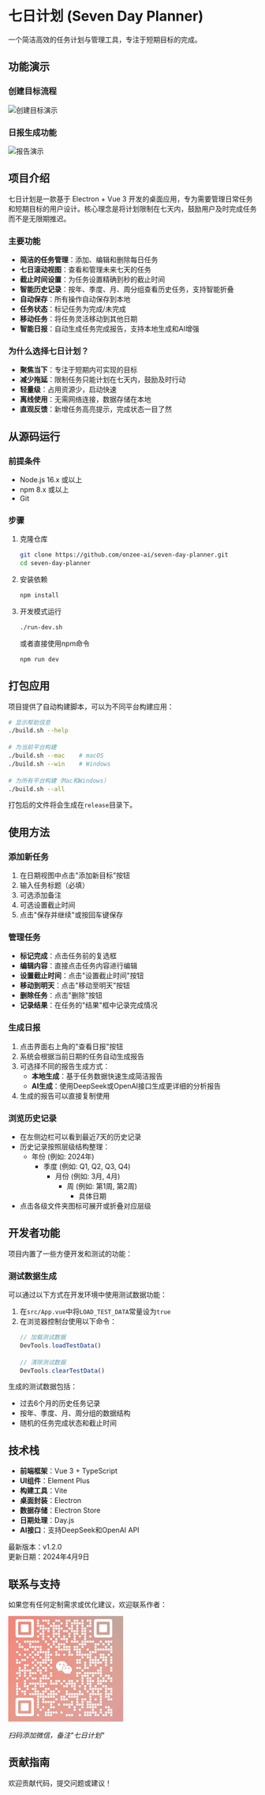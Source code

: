 # 七日计划 (Seven Day Planner)

一个简洁高效的任务计划与管理工具，专注于短期目标的完成。

## 功能演示

### 创建目标流程
![创建目标演示](./public/gif/创建流程演示.gif)

### 日报生成功能
![报告演示](./public/gif/报告演示.gif)

## 项目介绍

七日计划是一款基于 Electron + Vue 3 开发的桌面应用，专为需要管理日常任务和短期目标的用户设计。核心理念是将计划限制在七天内，鼓励用户及时完成任务而不是无限期推迟。

### 主要功能

- **简洁的任务管理**：添加、编辑和删除每日任务
- **七日滚动视图**：查看和管理未来七天的任务
- **截止时间设置**：为任务设置精确到秒的截止时间
- **智能历史记录**：按年、季度、月、周分组查看历史任务，支持智能折叠
- **自动保存**：所有操作自动保存到本地
- **任务状态**：标记任务为完成/未完成
- **移动任务**：将任务灵活移动到其他日期
- **智能日报**：自动生成任务完成报告，支持本地生成和AI增强

### 为什么选择七日计划？

- **聚焦当下**：专注于短期内可实现的目标
- **减少拖延**：限制任务只能计划在七天内，鼓励及时行动
- **轻量级**：占用资源少，启动快速
- **离线使用**：无需网络连接，数据存储在本地
- **直观反馈**：新增任务高亮提示，完成状态一目了然

## 从源码运行

### 前提条件

- Node.js 16.x 或以上
- npm 8.x 或以上
- Git

### 步骤

1. 克隆仓库
   ```bash
   git clone https://github.com/onzee-ai/seven-day-planner.git
   cd seven-day-planner
   ```

2. 安装依赖
   ```bash
   npm install
   ```

3. 开发模式运行
   ```bash
   ./run-dev.sh
   ```
   或者直接使用npm命令
   ```bash
   npm run dev
   ```

## 打包应用

项目提供了自动构建脚本，可以为不同平台构建应用：

```bash
# 显示帮助信息
./build.sh --help

# 为当前平台构建
./build.sh --mac    # macOS
./build.sh --win    # Windows

# 为所有平台构建（Mac和Windows）
./build.sh --all
```

打包后的文件将会生成在`release`目录下。

## 使用方法

### 添加新任务

1. 在日期视图中点击"添加新目标"按钮
2. 输入任务标题（必填）
3. 可选添加备注
4. 可选设置截止时间
5. 点击"保存并继续"或按回车键保存

### 管理任务

- **标记完成**：点击任务前的复选框
- **编辑内容**：直接点击任务内容进行编辑
- **设置截止时间**：点击"设置截止时间"按钮
- **移动到明天**：点击"移动至明天"按钮
- **删除任务**：点击"删除"按钮
- **记录结果**：在任务的"结果"框中记录完成情况

### 生成日报

1. 点击界面右上角的"查看日报"按钮
2. 系统会根据当前日期的任务自动生成报告
3. 可选择不同的报告生成方式：
   - **本地生成**：基于任务数据快速生成简洁报告
   - **AI生成**：使用DeepSeek或OpenAI接口生成更详细的分析报告
4. 生成的报告可以直接复制使用

### 浏览历史记录

- 在左侧边栏可以看到最近7天的历史记录
- 历史记录按照层级结构整理：
  - 年份 (例如: 2024年)
    - 季度 (例如: Q1, Q2, Q3, Q4)
      - 月份 (例如: 3月, 4月)
        - 周 (例如: 第1周, 第2周)
          - 具体日期
- 点击各级文件夹图标可展开或折叠对应层级

## 开发者功能

项目内置了一些方便开发和测试的功能：

### 测试数据生成

可以通过以下方式在开发环境中使用测试数据功能：

1. 在`src/App.vue`中将`LOAD_TEST_DATA`常量设为`true`
2. 在浏览器控制台使用以下命令：
   ```javascript
   // 加载测试数据
   DevTools.loadTestData()
   
   // 清除测试数据
   DevTools.clearTestData()
   ```

生成的测试数据包括：
- 过去6个月的历史任务记录
- 按年、季度、月、周分组的数据结构
- 随机的任务完成状态和截止时间

## 技术栈

- **前端框架**：Vue 3 + TypeScript
- **UI组件**：Element Plus
- **构建工具**：Vite
- **桌面封装**：Electron
- **数据存储**：Electron Store
- **日期处理**：Day.js
- **AI接口**：支持DeepSeek和OpenAI API

最新版本：v1.2.0  
更新日期：2024年4月9日

## 联系与支持

如果您有任何定制需求或优化建议，欢迎联系作者：

![微信二维码](./screenshots/wechat-qrcode.png)

*扫码添加微信，备注"七日计划"*

## 贡献指南

欢迎贡献代码，提交问题或建议！
